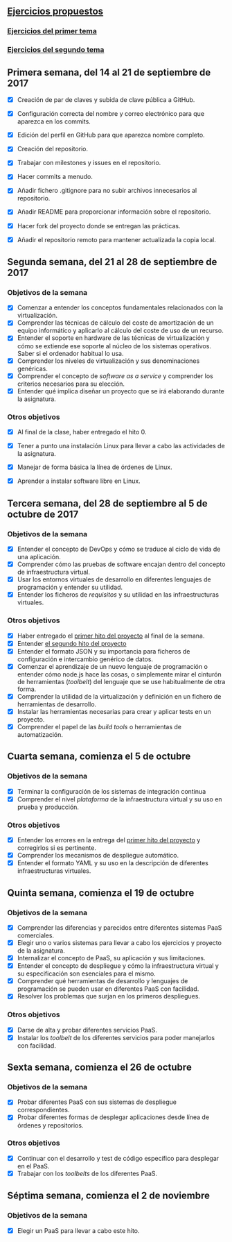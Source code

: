 ## [Ejercicios propuestos](https://github.com/alvaromgs/ejerciciosIV-1718)

### [Ejercicios del primer tema](https://github.com/alvaromgs/ejerciciosIV-1718/blob/master/tema1.md)

### [Ejercicios del segundo tema](https://github.com/alvaromgs/ejerciciosIV-1718/blob/master/tema2.md)

## Primera semana, del 14 al 21 de septiembre de 2017

* [X] Creación de par de claves y subida de clave pública a GitHub.
* [X] Configuración correcta del nombre y correo electrónico para que aparezca en los commits.
* [X] Edición del perfil en GitHub para que aparezca nombre completo.
* [X] Creación del repositorio.
* [X] Trabajar con milestones y issues en el repositorio.
* [X] Hacer commits a menudo.
* [X] Añadir fichero .gitignore para no subir archivos innecesarios al repositorio.
* [X] Añadir README para proporcionar información sobre el repositorio.
* [X] Hacer fork del proyecto donde se entregan las prácticas.
* [X] Añadir el repositorio remoto para mantener actualizada la copia local.


## Segunda semana, del 21 al 28 de septiembre de 2017

### Objetivos de la semana

* [X] Comenzar a entender los conceptos fundamentales relacionados con la virtualización.
* [X] Comprender las técnicas de cálculo del coste de amortización de un
equipo informático y aplicarlo al cálculo del coste de uso de un
recurso.
* [X] Entender el soporte en hardware de las técnicas de virtualización y cómo se extiende ese soporte al núcleo de los sistemas operativos. Saber si el ordenador habitual lo usa.
* [X] Comprender los niveles de virtualización y sus denominaciones genéricas.
* [X] Comprender el concepto de *software as a service* y comprender los
   criterios necesarios para su elección.
* [X] Entender qué implica diseñar un proyecto que se irá elaborando
   durante la asignatura.

### Otros objetivos

* [X] Al final de la clase, haber entregado el hito 0.
* [X] Tener a punto una instalación Linux para llevar a cabo las
actividades de la asignatura.
* [X] Manejar de forma básica la línea de órdenes de Linux.
* [X] Aprender a instalar software libre en Linux.


## Tercera semana, del 28 de septiembre al 5 de octubre de 2017

### Objetivos de la semana

* [X] Entender el concepto de DevOps y cómo se traduce al ciclo de vida de
una aplicación.
* [X] Comprender cómo las pruebas de software encajan dentro del concepto
   de infraestructura virtual.
* [X] Usar los entornos virtuales de desarrollo en diferentes lenguajes de
  programación y entender su utilidad.
* [X] Entender los ficheros de *requisitos* y su utilidad en las
  infraestructuras virtuales.

### Otros objetivos

* [X] Haber entregado el
  [primer hito del proyecto](http://jj.github.io/IV/documentos/practicas/1.Infraestructura)
  al final de la semana.
* [X] Entender [el segundo hito del proyecto](http://jj.github.io/IV/documentos/proyecto/2.CI)
* [X] Entender el formato JSON y su importancia para ficheros de
  configuración e intercambio genérico de datos.
* [X] Comenzar el aprendizaje de un nuevo lenguaje de programación o
  entender cómo node.js hace las cosas, o simplemente mirar el
  cinturón de herramientas (*toolbelt*) del lenguaje que se use habitualmente de
  otra forma.
* [X] Comprender la utilidad de la virtualización y definición en un
  fichero de
  herramientas de desarrollo.
* [X] Instalar las herramientas necesarias para crear y aplicar tests en
  un proyecto.
* [X] Comprender el papel de las *build tools* o herramientas de
  automatización.

## Cuarta semana, comienza el 5 de octubre

### Objetivos de la semana

* [X] Terminar la configuración de los sistemas de integración continua
* [X] Comprender el nivel *plataforma* de la infraestructura virtual y su uso en prueba y producción.

### Otros objetivos

* [X] Entender los errores en la entrega del
  [primer hito del proyecto](http://jj.github.io/IV/documentos/practicas/1.Infraestructura)
  y corregirlos si es pertinente.
* [X] Comprender los mecanismos de despliegue automático.
* [X] Entender el formato YAML y su uso en la descripción de diferentes infraestructuras virtuales.

## Quinta semana, comienza el 19 de octubre

### Objetivos de la semana

* [X] Comprender las diferencias y parecidos entre diferentes sistemas PaaS comerciales.
* [X] Elegir uno o varios sistemas para llevar a cabo los ejercicios y proyecto de la asignatura.
* [X] Internalizar el concepto de PaaS, su aplicación y sus limitaciones.
* [X] Entender el concepto de despliegue y cómo la infraestructura virtual y su especificación son esenciales para el mismo.
* [X] Comprender qué herramientas de desarrollo y lenguajes de programación se pueden usar en diferentes PaaS con facilidad.
* [X] Resolver los problemas que surjan en los primeros despliegues.

### Otros objetivos

* [X] Darse de alta y probar diferentes servicios PaaS.
* [X] Instalar los *toolbelt* de los diferentes servicios para poder manejarlos con facilidad.

## Sexta semana, comienza el 26 de octubre

### Objetivos de la semana

* [X] Probar diferentes PaaS con sus sistemas de despliegue correspondientes.
* [X] Probar diferentes formas de desplegar aplicaciones desde línea de órdenes y repositorios.

### Otros objetivos

* [X] Continuar con el desarrollo y test de código específico para desplegar en el PaaS.
* [X] Trabajar con los *toolbelts* de los diferentes PaaS.

## Séptima semana, comienza el 2 de noviembre

### Objetivos de la semana

* [X] Elegir un PaaS para llevar a cabo este hito.